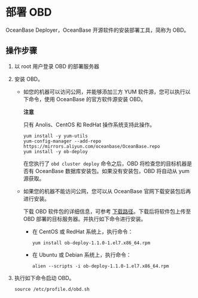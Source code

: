 部署 OBD 
===========================

OceanBase Deployer，OceanBase 开源软件的安装部署工具，简称为 OBD。

操作步骤 
-------------------------

1. 以 root 用户登录 OBD 的部署服务器

   

2. 安装 OBD。

   * 如您的机器可以访问公网，并能够添加三方 YUM 软件源，您可以执行以下命令，使用 OceanBase 的官方软件源安装 OBD。

     **注意**

     

     只有 Anolis、CentOS 和 RedHat 操作系统支持此操作。

     ```unknow
     yum install -y yum-utils
     yum-config-manager --add-repo https://mirrors.aliyun.com/oceanbase/OceanBase.repo
     yum install -y ob-deploy
     ```

     

     在您执行了 `obd cluster deploy` 命令之后，OBD 将检查您的目标机器是否有 OceanBase 数据库安装包。如果没有安装包，OBD 将自动从 yum 源获取。
     
   
   * 如果您的机器不能访问公网，您可以从 OceanBase 官网下载安装包后再进行安装。

     下载 OBD 软件包的详细信息，可参考 [下载路径](/zh-CN/2.deployment-guide/4.installation-preparation.md)。下载后将软件包上传至 OBD 部署的目标服务器。并执行如下命令进行安装。
     * 在 CentOS 或 RedHat 系统上，执行命令：

       ```unknow
       yum install ob-deploy-1.1.0-1.el7.x86_64.rpm
       ```

       
     
     * 在 Ubuntu 或 Debian 系统上，执行命令：

       ```unknow
       alien --scripts -i ob-deploy-1.1.0-1.el7.x86_64.rpm
       ```

       
     

     
   

   

3. 执行如下命令启动 OBD。

   ```unknow
   source /etc/profile.d/obd.sh
   ```

   



